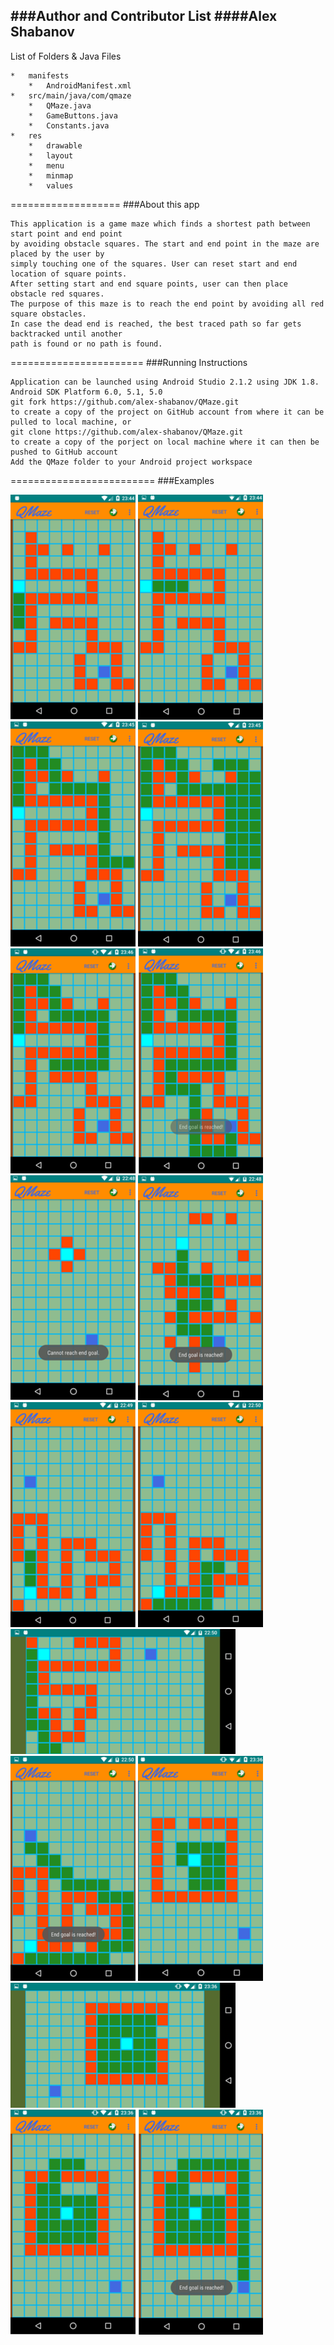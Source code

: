 ###Author and Contributor List
####Alex Shabanov
------------------------------
List of Folders & Java Files
```
*	manifests
	*	AndroidManifest.xml
*	src/main/java/com/qmaze
	*	QMaze.java
	*	GameButtons.java
	*	Constants.java
*	res
	*	drawable
	*	layout
	*	menu
	*	minmap
	*	values
```
===================
###About this app
```
This application is a game maze which finds a shortest path between start point and end point
by avoiding obstacle squares. The start and end point in the maze are placed by the user by
simply touching one of the squares. User can reset start and end location of square points.
After setting start and end square points, user can then place obstacle red squares.
The purpose of this maze is to reach the end point by avoiding all red square obstacles.
In case the dead end is reached, the best traced path so far gets backtracked until another
path is found or no path is found.
```
=======================
###Running Instructions
```
Application can be launched using Android Studio 2.1.2 using JDK 1.8.
Android SDK Platform 6.0, 5.1, 5.0
git fork https://github.com/alex-shabanov/QMaze.git  
to create a copy of the project on GitHub account from where it can be pulled to local machine, or
git clone https://github.com/alex-shabanov/QMaze.git 
to create a copy of the porject on local machine where it can then be pushed to GitHub account
Add the QMaze folder to your Android project workspace
```
=========================
###Examples

![alt tag](https://github.com/alex-shabanov/QMaze/blob/master/Screenshots/image1.png) ![alt tag](https://github.com/alex-shabanov/QMaze/blob/master/Screenshots/image2.png)
![alt tag](https://github.com/alex-shabanov/QMaze/blob/master/Screenshots/image3.png) ![alt tag](https://github.com/alex-shabanov/QMaze/blob/master/Screenshots/image4.png)
![alt tag](https://github.com/alex-shabanov/QMaze/blob/master/Screenshots/image5.png) ![alt tag](https://github.com/alex-shabanov/QMaze/blob/master/Screenshots/image6.png)
![alt tag](https://github.com/alex-shabanov/QMaze/blob/master/Screenshots/image7.png) ![alt tag](https://github.com/alex-shabanov/QMaze/blob/master/Screenshots/image8.png)
![alt tag](https://github.com/alex-shabanov/QMaze/blob/master/Screenshots/image9.png) ![alt tag](https://github.com/alex-shabanov/QMaze/blob/master/Screenshots/image10.png)
![alt tag](https://github.com/alex-shabanov/QMaze/blob/master/Screenshots/image11.png) ![alt tag](https://github.com/alex-shabanov/QMaze/blob/master/Screenshots/image12.png)
![alt tag](https://github.com/alex-shabanov/QMaze/blob/master/Screenshots/image13.png) ![alt tag](https://github.com/alex-shabanov/QMaze/blob/master/Screenshots/image14.png)
![alt tag](https://github.com/alex-shabanov/QMaze/blob/master/Screenshots/image15.png) ![alt tag](https://github.com/alex-shabanov/QMaze/blob/master/Screenshots/image16.png)
